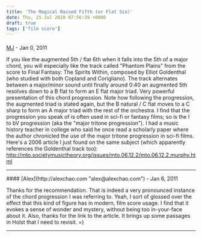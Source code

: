```yaml
---
title: 'The Magical Raised Fifth (or Flat Six)'
date: Thu, 15 Jul 2010 07:56:39 +0000
draft: true
tags: ['film score']
---
```



#### 
[MJ](http://www.youtube.com/watch?v=-UQYE7V_oiQ&feature=related "mdjrach3@hotmail.com") - <time datetime="2011-01-16 13:41:00">Jan 0, 2011</time>

If you like the augmented 5th / flat 6th when it falls into the 5th of a major chord, you will especially like the track called "Phantom Plains" from the score to Final Fantasy: The Spirits Within, composed by Elliot Goldenthal (who studied with both Copland and Corigliano). The track alternates between a major/minor sound until finally around 0:40 an augmented 5th resolves down to a B flat to form an E flat major triad. Very powerful presentation of this chord progression. Note how following the progression, the augmented triad is stated again, but the B natural / C flat moves to a C sharp to form an A major triad with the rest of the orchestra. I find that the progression you speak of is often used in sci-fi or fantasy films; so is the I to bV progression (aka the "major tritone progression"). I had a music history teacher in college who said he once read a scholarly paper where the author chronicled the use of the major tritone progression in sci-fi films. Here's a 2006 article I just found on the same subject (which apparently references the Goldenthal track too): http://mto.societymusictheory.org/issues/mto.06.12.2/mto.06.12.2.murphy.html
<hr />
#### 
[Alex](http://alexchao.com "alex@alexchao.com") - <time datetime="2011-01-22 00:28:48">Jan 6, 2011</time>

Thanks for the recommendation. That is indeed a very pronounced instance of the chord progression I was referring to. Yeah, I sort of glossed over the effect that this kind of figure has in modern, film score usage. I find that it evokes a sense of wonder and mystery, without being too in-your-face about it. Also, thanks for the link to the article. It brings up some passages in Holst that I need to revisit. =)
<hr />
